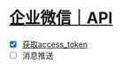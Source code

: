 # [企业微信｜API](https://open.work.weixin.qq.com/api/doc/90000/90135/90664)

- [x] [获取access_token](./auth.py#L4)
- [ ] 消息推送
